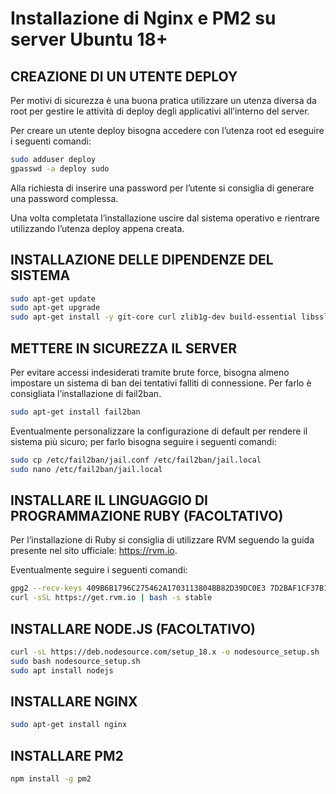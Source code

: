 # Installazione di Nginx e PM2 su server Ubuntu 18+

## CREAZIONE DI UN UTENTE DEPLOY

Per motivi di sicurezza è una buona pratica utilizzare un utenza diversa da root per gestire le attività di deploy degli applicativi all’interno del server.

Per creare un utente deploy bisogna accedere con l’utenza root ed eseguire i seguenti comandi:

```bash
sudo adduser deploy
gpasswd -a deploy sudo
```

Alla richiesta di inserire una password per l’utente si consiglia di generare una password complessa.

Una volta completata l’installazione uscire dal sistema operativo e rientrare utilizzando l’utenza deploy appena creata.

## INSTALLAZIONE DELLE DIPENDENZE DEL SISTEMA

```bash
sudo apt-get update
sudo apt-get upgrade
sudo apt-get install -y git-core curl zlib1g-dev build-essential libssl-dev libreadline-dev libyaml-dev libsqlite3-dev sqlite3 libxml2-dev libxslt1-dev libcurl4-openssl-dev libffi-dev
```

## METTERE IN SICUREZZA IL SERVER

Per evitare accessi indesiderati tramite brute force, bisogna almeno impostare un sistema di ban dei tentativi falliti di connessione. Per farlo è consigliata l’installazione di fail2ban.

```bash
sudo apt-get install fail2ban
```

Eventualmente personalizzare la configurazione di default per rendere il sistema più sicuro; per farlo bisogna seguire i seguenti comandi:

```bash
sudo cp /etc/fail2ban/jail.conf /etc/fail2ban/jail.local
sudo nano /etc/fail2ban/jail.local
```

## INSTALLARE IL LINGUAGGIO DI PROGRAMMAZIONE RUBY (FACOLTATIVO)

Per l’installazione di Ruby si consiglia di utilizzare RVM seguendo la guida presente nel sito ufficiale: https://rvm.io.

Eventualmente seguire i seguenti comandi:

```bash
gpg2 --recv-keys 409B6B1796C275462A1703113804BB82D39DC0E3 7D2BAF1CF37B13E2069D6956105BD0E739499BDB
curl -sSL https://get.rvm.io | bash -s stable
```

## INSTALLARE NODE.JS (FACOLTATIVO)

```bash
curl -sL https://deb.nodesource.com/setup_18.x -o nodesource_setup.sh
sudo bash nodesource_setup.sh
sudo apt install nodejs
```

## INSTALLARE NGINX

```bash
sudo apt-get install nginx
```

## INSTALLARE PM2

```bash
npm install -g pm2
```

